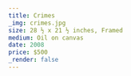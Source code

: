 ```yaml
---
title: Crimes
_img: crimes.jpg
size: 28 ½ x 21 ½ inches, Framed
medium: Oil on canvas
date: 2008
price: $500
_render: false
---
```

